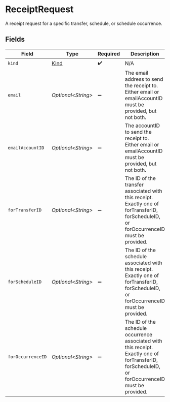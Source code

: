 # ReceiptRequest

A receipt request for a specific transfer, schedule, or schedule occurrence.


## Fields

| Field                                                                                                                                             | Type                                                                                                                                              | Required                                                                                                                                          | Description                                                                                                                                       | Example                                                                                                                                           |
| ------------------------------------------------------------------------------------------------------------------------------------------------- | ------------------------------------------------------------------------------------------------------------------------------------------------- | ------------------------------------------------------------------------------------------------------------------------------------------------- | ------------------------------------------------------------------------------------------------------------------------------------------------- | ------------------------------------------------------------------------------------------------------------------------------------------------- |
| `kind`                                                                                                                                            | [Kind](../../models/components/Kind.md)                                                                                                           | :heavy_check_mark:                                                                                                                                | N/A                                                                                                                                               | sale.customer.v1                                                                                                                                  |
| `email`                                                                                                                                           | *Optional\<String>*                                                                                                                               | :heavy_minus_sign:                                                                                                                                | The email address to send the receipt to.<br/>Either email or emailAccountID must be provided, but not both.                                      | jordan.lee@classbooker.dev                                                                                                                        |
| `emailAccountID`                                                                                                                                  | *Optional\<String>*                                                                                                                               | :heavy_minus_sign:                                                                                                                                | The accountID to send the receipt to.<br/>Either email or emailAccountID must be provided, but not both.                                          |                                                                                                                                                   |
| `forTransferID`                                                                                                                                   | *Optional\<String>*                                                                                                                               | :heavy_minus_sign:                                                                                                                                | The ID of the transfer associated with this receipt.<br/>Exactly one of forTransferID, forScheduleID, or forOccurrenceID must be provided.        |                                                                                                                                                   |
| `forScheduleID`                                                                                                                                   | *Optional\<String>*                                                                                                                               | :heavy_minus_sign:                                                                                                                                | The ID of the schedule associated with this receipt.<br/>Exactly one of forTransferID, forScheduleID, or forOccurrenceID must be provided.        |                                                                                                                                                   |
| `forOccurrenceID`                                                                                                                                 | *Optional\<String>*                                                                                                                               | :heavy_minus_sign:                                                                                                                                | The ID of the schedule occurrence associated with this receipt.<br/>Exactly one of forTransferID, forScheduleID, or forOccurrenceID must be provided. |                                                                                                                                                   |